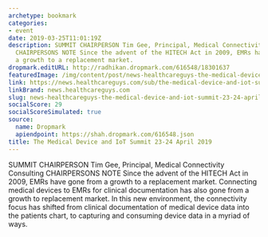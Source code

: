 ```yaml
---
archetype: bookmark
categories:
- event
date: 2019-03-25T11:01:19Z
description: SUMMIT CHAIRPERSON Tim Gee, Principal, Medical Connectivity Consulting
  CHAIRPERSONS NOTE Since the advent of the HITECH Act in 2009, EMRs have gone from
  a growth to a replacement market.
dropmark.editURL: http://radhikan.dropmark.com/616548/18301637
featuredImage: /img/content/post/news-healthcareguys-the-medical-device-and-iot-summit-23-24-april-2019.jpg
link: https://news.healthcareguys.com/sub/the-medical-device-and-iot-summit/
linkBrand: news.healthcareguys.com
slug: news-healthcareguys-the-medical-device-and-iot-summit-23-24-april-2019
socialScore: 29
socialScoreSimulated: true
source:
  name: Dropmark
  apiendpoint: https://shah.dropmark.com/616548.json
title: The Medical Device and IoT Summit 23-24 April 2019
---
```

SUMMIT CHAIRPERSON Tim Gee, Principal, Medical Connectivity Consulting CHAIRPERSONS NOTE Since the advent of the HITECH Act in 2009, EMRs have gone from a growth to a replacement market. Connecting medical devices to EMRs for clinical documentation has also gone from a growth to replacement market. In this new environment, the connectivity focus has shifted from clinical documentation of medical device data into the patients chart, to capturing and consuming device data in a myriad of ways.

